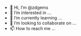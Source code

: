 - 👋 Hi, I’m @zdgems
- 👀 I’m interested in ...
- 🌱 I’m currently learning ...
- 💞️ I’m looking to collaborate on ...
- 📫 How to reach me ...

<!---
zdgems/zdgems is a ✨ special ✨ repository because its `README.md` (this file) appears on your GitHub profile.
You can click the Preview link to take a look at your changes.
--->
